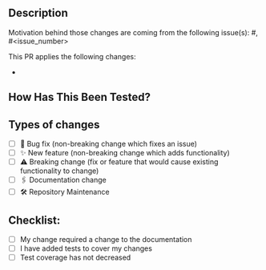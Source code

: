 ## Description
Motivation behind those changes are coming from the following issue(s): #<issue number>, #<issue_number>
  
<!--- describe your changes in this section -->
This PR applies the following changes:

- 

## How Has This Been Tested?
<!--- Please describe in detail how you tested your changes. -->
<!--- Include details of your testing environment, and the tests you ran to -->
<!--- see how your change affects other areas of the code, etc. -->

## Types of changes
<!--- What types of changes does your code introduce? Put an `x` in all the boxes that apply: -->
- [ ] 🐛 Bug fix (non-breaking change which fixes an issue)
- [ ] ✨ New feature (non-breaking change which adds functionality)
- [ ] ⚠️ Breaking change (fix or feature that would cause existing functionality to change)
- [ ] 🖇️ Documentation change
- [ ] 🛠️ Repository Maintenance

## Checklist:
<!--- Go over all the following points, and put an `x` in all the boxes that apply. -->
<!--- If you're unsure about any of these, don't hesitate to ask. We're here to help! -->
- [ ] My change required a change to the documentation
- [ ] I have added tests to cover my changes
- [ ] Test coverage has not decreased
